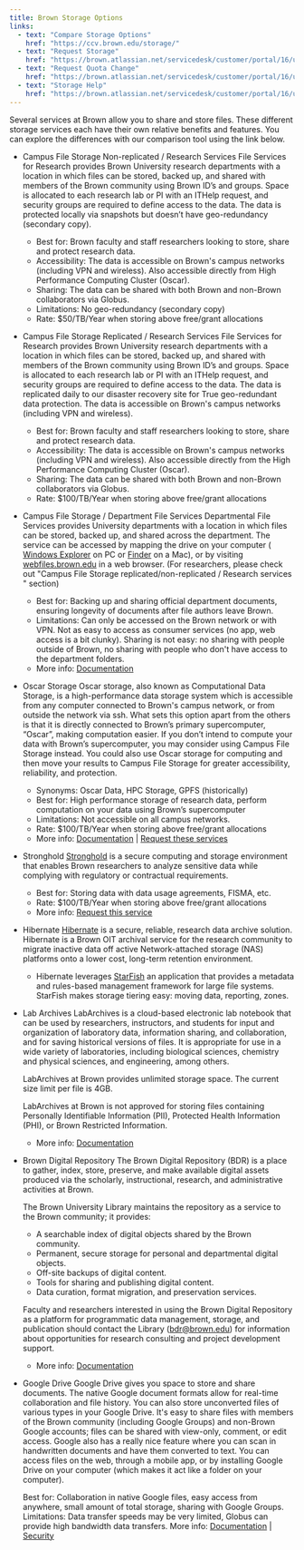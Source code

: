 ```yaml
---
title: Brown Storage Options
links: 
  - text: "Compare Storage Options"
    href: "https://ccv.brown.edu/storage/"
  - text: "Request Storage"
    href: "https://brown.atlassian.net/servicedesk/customer/portal/16/user/login?destination=portal%2F16%2Fgroup%2F55%2Fcreate%2F217"
  - text: "Request Quota Change"
    href: "https://brown.atlassian.net/servicedesk/customer/portal/16/user/login?destination=portal%2F16%2Fgroup%2F55%2Fcreate%2F262"
  - text: "Storage Help"
    href: "https://brown.atlassian.net/servicedesk/customer/portal/16/user/login?destination=portal%2F16%2Fgroup%2F55%2Fcreate%2F263"
---
```


Several services at Brown allow you to share and store files. These different storage services each have their own relative benefits and features. You can explore the differences with our comparison tool using the link below.

- Campus File Storage Non-replicated / Research Services
    File Services for Research provides Brown University research departments with a location in which files can be stored, backed up, and shared with members of the Brown community using Brown ID’s and groups. Space is allocated to each research lab or PI with an ITHelp request, and security groups are required to define access to the data. The data is protected locally via snapshots but doesn’t have geo-redundancy (secondary copy).
    - Best for: Brown faculty and staff researchers looking to store, share and protect research data.
    - Accessibility: The data is accessible on Brown's campus networks (including VPN and wireless). Also accessible directly from High Performance Computing Cluster (Oscar).
    - Sharing: The data can be shared with both Brown and non-Brown collaborators via Globus.
    - Limitations: No geo-redundancy (secondary copy)
    - Rate: $50/TB/Year when storing above free/grant allocations

- Campus File Storage Replicated / Research Services
    File Services for Research provides Brown University research departments with a location in which files can be stored, backed up, and shared with members of the Brown community using Brown ID’s and groups. Space is allocated to each research lab or PI with an ITHelp request, and security groups are required to define access to the data. The data is replicated daily to our disaster recovery site for True geo-redundant data protection. The data is accessible on Brown's campus networks (including VPN and wireless).
    - Best for: Brown faculty and staff researchers looking to store, share and protect research data.
    - Accessibility: The data is accessible on Brown's campus networks (including VPN and wireless). Also accessible directly from the High Performance Computing Cluster (Oscar).
    - Sharing: The data can be shared with both Brown and non-Brown collaborators via Globus.
    - Rate: $100/TB/Year when storing above free/grant allocations

- Campus File Storage / Department File Services
    Departmental File Services provides University departments with a location in which files can be stored, backed up, and shared across the department. The service can be accessed by mapping the drive on your computer ( [Windows Explorer](https://ithelp.brown.edu/kb/articles/connect-to-departmental-file-services-on-windows) on PC or [Finder](https://ithelp.brown.edu/kb/articles/connect-to-departmental-file-services-with-macos) on a Mac), or by visiting [webfiles.brown.edu](https://ithelp.brown.edu/kb/articles/deprecation-of-oit-s-webfiles-brown-edu-service) in a web browser. (For researchers, please check out "Campus File Storage replicated/non-replicated / Research services " section)
    - Best for: Backing up and sharing official department documents, ensuring longevity of documents after file authors leave Brown.
    - Limitations: Can only be accessed on the Brown network or with VPN. Not as easy to access as consumer services (no app, web access is a bit clunky).    Sharing is not easy: no sharing with people outside of Brown, no sharing with people who don't have access to the department folders.
    - More info: [Documentation](https://ithelp.brown.edu/kb/campus-file-storage)

- Oscar Storage
    Oscar storage, also known as Computational Data Storage, is a high-performance data storage system which is accessible from any computer connected to Brown's campus network, or from outside the network via ssh. What sets this option apart from the others is that it is directly connected to Brown’s primary supercomputer, “Oscar”, making computation easier. If you don’t intend to compute your data with Brown’s supercomputer, you may consider using Campus File Storage instead. You could also use Oscar storage for computing and then move your results to Campus File Storage for greater accessibility, reliability, and protection.
    - Synonyms: Oscar Data, HPC Storage, GPFS (historically)
    - Best for: High performance storage of research data, perform computation on your data using Brown’s supercomputer
    - Limitations: Not accessible on all campus networks.
    - Rate: $100/TB/Year when storing above free/grant allocations
    - More info: [Documentation](https://ccv.brown.edu/services/oscar) | [Request these services](https://sso.brown.edu/idp/profile/SAML2/Redirect/SSO?execution=e1s1)

- Stronghold
    [Stronghold](https://it.brown.edu/services/stronghold-research-environment-data-compliance) is a secure computing and storage environment that enables Brown researchers to analyze sensitive data while complying with regulatory or contractual requirements.
    - Best for: Storing data with data usage agreements, FISMA, etc.
    - Rate: $100/TB/Year when storing above free/grant allocations
    - More info: [Request this service](https://brown.atlassian.net/servicedesk/customer/portal/22/user/login?destination=portal%2F22)

- Hibernate
    [Hibernate](https://docs.ccv.brown.edu/hibernate) is a secure, reliable, research data archive solution. Hibernate is a Brown OIT archival service for the research community to migrate inactive data off active Network-attached storage (NAS) platforms onto a lower cost, long-term retention environment.
    - Hibernate leverages [StarFish](https://docs.ccv.brown.edu/starfish) an application that provides a metadata and rules-based management framework for large file systems. StarFish makes storage tiering easy: moving data, reporting, zones.

- Lab Archives
    LabArchives is a cloud-based electronic lab notebook that can be used by researchers, instructors, and students for input and organization of laboratory data, information sharing, and collaboration, and for saving historical versions of files. It is appropriate for use in a wide variety of laboratories, including biological sciences, chemistry and physical sciences, and engineering, among others.

    LabArchives at Brown provides unlimited storage space. The current size limit per file is 4GB.

    LabArchives at Brown is not approved for storing files containing Personally Identifiable Information (PII), Protected Health Information (PHI), or Brown Restricted Information.

    - More info: [Documentation](https://library.brown.edu/info/labarchives/)

- Brown Digital Repository
    The Brown Digital Repository (BDR) is a place to gather, index, store, preserve, and make available digital assets produced via the scholarly, instructional, research, and administrative activities at Brown.

    The Brown University Library maintains the repository as a service to the Brown community; it provides:

    - A searchable index of digital objects shared by the Brown community.
    - Permanent, secure storage for personal and departmental digital objects.
    - Off-site backups of digital content.
    - Tools for sharing and publishing digital content.
    - Data curation, format migration, and preservation services.

    Faculty and researchers interested in using the Brown Digital Repository as a platform for programmatic data management, storage, and publication should contact the Library (bdr@brown.edu) for information about opportunities for research consulting and project development support.

    - More info: [Documentation](https://repository.library.brown.edu/studio/about/)

- Google Drive
    Google Drive gives you space to store and share documents. The native Google document formats allow for real-time collaboration and file history. You can also store unconverted files of various types in your Google Drive. It's easy to share files with members of the Brown community (including Google Groups) and non-Brown Google accounts; files can be shared with view-only, comment, or edit access. Google also has a really nice feature where you can scan in handwritten documents and have them converted to text. You can access files on the web, through a mobile app, or by installing Google Drive on your computer (which makes it act like a folder on your computer).

    Best for: Collaboration in native Google files, easy access from anywhere, small amount of total storage, sharing with Google Groups.
    Limitations: Data transfer speeds may be very limited, Globus can provide high bandwidth data transfers.
    More info: [Documentation](https://ithelp.brown.edu/kb/google-drive) | [Security](https://storage.googleapis.com/gfw-touched-accounts-pdfs/google-cloud-security-and-compliance-whitepaper.pdf)